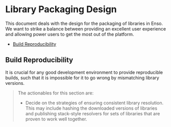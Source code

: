 # Library Packaging Design
This document deals with the design for the packaging of libraries in Enso. We
want to strike a balance between providing an excellent user experience and
allowing power users to get the most out of the platform.

<!-- MarkdownTOC levels="2,3" autolink="true" -->

- [Build Reproducibility](#build-reproducibility)

<!-- /MarkdownTOC -->

## Build Reproducibility
It is crucial for any good development environment to provide reproducible
builds, such that it is impossible for it to go wrong by mismatching library
versions.

> The actionables for this section are:
> - Decide on the strategies of ensuring consistent library resolution. This
>   may include hashing the downloaded versions of libraries and publishing
>   stack-style resolvers for sets of libraries that are proven to work well
>   together.
